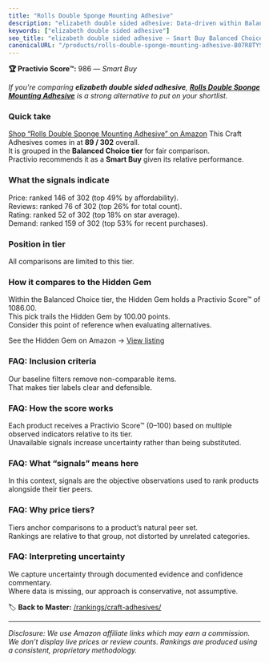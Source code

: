 ```yaml
---
title: "Rolls Double Sponge Mounting Adhesive"
description: "elizabeth double sided adhesive: Data-driven within Balanced Choice ranking using the Practivio Score™. Positioned by quality, value, demand, findability, mome…"
keywords: ["elizabeth double sided adhesive"]
seo_title: "elizabeth double sided adhesive — Smart Buy Balanced Choice (2025)"
canonicalURL: "/products/rolls-double-sponge-mounting-adhesive-B07R8TYSTX/"
---
```


**🏆 Practivio Score™:** 986 — _Smart Buy_


*If you're comparing **elizabeth double sided adhesive**, **[Rolls Double Sponge Mounting Adhesive](https://www.amazon.com/dp/B07R8TYSTX?tag=practivio-20)** is a strong alternative to put on your shortlist.*
### Quick take
[Shop “Rolls Double Sponge Mounting Adhesive” on Amazon](https://www.amazon.com/dp/B07R8TYSTX?tag=practivio-20)
This Craft Adhesives comes in at **89 / 302** overall.  
It is grouped in the **Balanced Choice tier** for fair comparison.  
Practivio recommends it as a **Smart Buy** given its relative performance.

### What the signals indicate
Price: ranked 146 of 302 (top 49% by affordability).  
Reviews: ranked 76 of 302 (top 26% for total count).  
Rating: ranked 52 of 302 (top 18% on star average).  
Demand: ranked 159 of 302 (top 53% for recent purchases).

### Position in tier
All comparisons are limited to this tier.

### How it compares to the Hidden Gem
Within the Balanced Choice tier, the Hidden Gem holds a Practivio Score™ of 1086.00.  
This pick trails the Hidden Gem by 100.00 points.  
Consider this point of reference when evaluating alternatives.  

See the Hidden Gem on Amazon → [View listing](https://www.amazon.com/dp/B000VXO4L2?tag=practivio-20)

### FAQ: Inclusion criteria
Our baseline filters remove non-comparable items.  
That makes tier labels clear and defensible.

### FAQ: How the score works
Each product receives a Practivio Score™ (0–100) based on multiple observed indicators relative to its tier.  
Unavailable signals increase uncertainty rather than being substituted.

### FAQ: What “signals” means here
In this context, signals are the objective observations used to rank products alongside their tier peers.

### FAQ: Why price tiers?
Tiers anchor comparisons to a product’s natural peer set.  
Rankings are relative to that group, not distorted by unrelated categories.

### FAQ: Interpreting uncertainty
We capture uncertainty through documented evidence and confidence commentary.  
Where data is missing, our approach is conservative, not assumptive.


🏷️ **Back to Master:** [/rankings/craft-adhesives/](/rankings/craft-adhesives/)

---
_Disclosure: We use Amazon affiliate links which may earn a commission. We don’t display live prices or review counts. Rankings are produced using a consistent, proprietary methodology._
